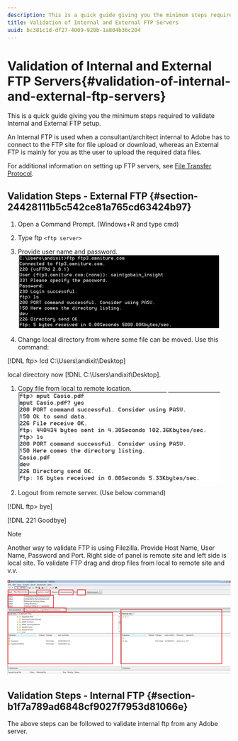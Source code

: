 ```yaml
---
description: This is a quick guide giving you the minimum steps required to validate Internal and External FTP setup.
title: Validation of Internal and External FTP Servers
uuid: bc381c1d-df27-4009-920b-1a804b36c204
---
```


# Validation of Internal and External FTP Servers{#validation-of-internal-and-external-ftp-servers}

This is a quick guide giving you the minimum steps required to validate Internal and External FTP setup.

An Internal FTP is used when a consultant/architect internal to Adobe has to connect to the FTP site for file upload or download, whereas an External FTP is mainly for you as tthe user to upload the required data files.

For additional information on setting up FTP servers, see [File Transfer Protocol](https://docs.adobe.com/content/help/en/analytics/export/ftp-and-sftp/ftp-overview.html).

## Validation Steps - External FTP {#section-24428111b5c542ce81a765cd63424b97}

1. Open a Command Prompt. (Windows+R and type cmd) 
1. Type ftp `<ftp server>` 
1. Provide user name and password. ![](assets/dwb_impl_ftp1.png)

1. Change local directory from where some file can be moved. Use this command:

[!DNL ftp> lcd C:\Users\andixit\Desktop]

   local directory now [!DNL C:\Users\andixit\Desktop]. 

1. Copy file from local to remote location. ![](assets/dwb_impl_ftp2.png)

1. Logout from remote server. (Use below command)

[!DNL ftp> bye]

[!DNL 221 Goodbye] 

   >[!NOTE]
   >
   >Another way to validate FTP is using Filezilla. Provide Host Name, User Name, Password and Port. Right side of panel is remote site and left side is local site. To validate FTP drag and drop files from local to remote site and v.v.

   ![](assets/dwb_impl_ftp3.png)

## Validation Steps - Internal FTP {#section-b1f7a789ad6848cf9027f7953d81066e}

The above steps can be followed to validate internal ftp from any Adobe server. 
